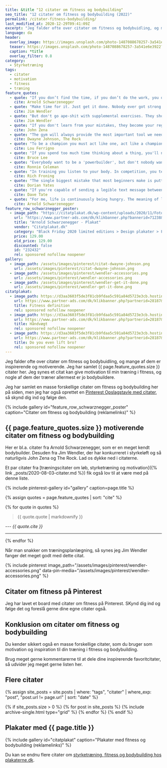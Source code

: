 ```yaml
---
title: &title "12 citater om fitness og bodybuilding"
seo_title: "12 citater om fitness og bodybuilding (2022)"
permalink: /citater-fitness-bodybuilding/
last_modified_at: 2020-12-29T09:41:09Z
excerpt: "Jeg falder ofte over citater om fitness og bodybuidling, og mange af dem er inspirerende og motiverende. Jeg har samlet 12 citater her. Jeg synes et citat kan give motivation til min træning i fitness, og nogle af dem der træner allermest er jo bodybuildere."
language: da
header:
  overlay_image: https://images.unsplash.com/photo-1487088678257-3a541e6e3922?ixlib=rb-1.2.1&ixid=eyJhcHBfaWQiOjEyMDd9&auto=format&fit=crop&w=1200&q=5
  teaser: https://images.unsplash.com/photo-1487088678257-3a541e6e3922?ixlib=rb-1.2.1&ixid=eyJhcHBfaWQiOjEyMDd9&auto=format&fit=crop&w=400&q=5
  caption: *title
  overlay_filter: 0.8
category:
  - Styrketræning
tags:
  - citater
  - motivation
  - fitness
  - træning
feature_quotes:
  - quote: "If you don’t find the time, if you don’t do the work, you don’t get the results."
    cite: Arnold Schwarzenegger
  - quote: "Make time for it. Just get it done. Nobody ever got strong or got in shape by thinking about it. They did it."
    cite: Jim Wendler
  - quote: "But don't go ape-shit with supplemental exercises. They should complement the training, not detract from it. You must have a very strong reason for doing an exercise. If you don't, scrap it and move on. **Who fucking cares, it is accessories.**"
    cite: Jim Wendler
  - quote: "If you don't learn from your mistakes, they become your regrets."
    cite: John Zena
  - quote: "The gym will always provide the most important tool we need to get through life's challenges - Perserverance."
    cite: Dwayne Johnson, The Rock
  - quote: "To be a champion you must act like one, act like a champion."
    cite: Lou Ferrigno
  - quote: "If you spend too much time thinking about a thing, you'll never get it done."
    cite: Bruce Lee
  - quote: "Everybody want to be a 'powerbuilder', but don't nobody want to lift no heavy-ass weights."
    cite: Ronnie Coleman
  - quote: "In training you listen to your body. In competition, you tell it to shut up."
    cite: Rich Froning
  - quote: "The single biggest mistake that most beginners make is putting 100% of their effort into the positive (concentric) part of the rep, while paying no attention to the negative (eccentric) segment."
    cite: Dorian Yates
  - quote: "If you're capable of sending a legible text message between sets, you probably aren't working hard enough."
    cite: Dave Tate
  - quote: "For me, life is continuously being hungry. The meaning of life is not simply to exist, to survive, but to move ahead, to go up, to achieve, to conquer."
    cite: Arnold Schwarzenegger
feature_row_schwarznegger_poster:
  - image_path: "https://citatplakat.dk/wp-content/uploads/2020/11/Fotoplakat-arnold-shwarzenegger-FO10270.png"
    url: "https://www.partner-ads.com/dk/klikbanner.php?bannerid=71238&partnerid=28187&htmlurl=https://citatplakat.dk/plakater/design-plakater/arnold-schwarzenegger-plakat/"
    title: "Arnold Schwarzenegger - Plakat"
    vendor: "Citatplakat.dk"
    category: "Black Friday 2020 limited editions > Design plakater > Fotokunst plakater > Historiske billeder > Ikoniske billeder - Black Friday limited > Plakater > Plakater til stuen > Sort hvid plakater"
    price: 129.00
    old_price: 129.00
    discounted: false
    id: "232432"
    rel: sponsored nofollow noopener
gallery:
  - image_path: /assets/images/pinterest/citat-dwayne-johnson.png
    url: /assets/images/pinterest/citat-dwayne-johnson.png
  - image_path: /assets/images/pinterest/wendler-accessories.png
    url: /assets/images/pinterest/wendler-accessories.png
  - image_path: /assets/images/pinterest/wendler-get-it-done.png
    url: /assets/images/pinterest/wendler-get-it-done.png
citatplakat:
  - image_path: https://d3aa3603f5de3f81cb9fdaa5c591a84d5723e3cb.hosting4cdn.com/wp-content/uploads/2020/11/Definition-fitness-ML10014-214x300.png
    url: https://www.partner-ads.com/dk/klikbanner.php?partnerid=28187&bannerid=71262&htmlurl=https://citatplakat.dk/plakater/definitionsplakater/fitness-definition-engelsk/
    title: Fitness definition
    rel: sponsored nofollow noopener
  - image_path: https://d3aa3603f5de3f81cb9fdaa5c591a84d5723e3cb.hosting4cdn.com/wp-content/uploads/2020/11/Plakat-med-tegning-af-vaegt-PA10081-214x300.png
    url: https://www.partner-ads.com/dk/klikbanner.php?partnerid=28187&bannerid=71262&htmlurl=https://citatplakat.dk/plakater/haandvaegt-patent-plakat/
    title: Håndvægt
    rel: sponsored nofollow noopener
  - image_path: https://d3aa3603f5de3f81cb9fdaa5c591a84d5723e3cb.hosting4cdn.com/wp-content/uploads/2020/11/Citat-plakat-staerk-mand-CG16100-595x833.png
    url: https://www.partner-ads.com/dk/klikbanner.php?partnerid=28187&bannerid=71262&htmlurl=https://citatplakat.dk/plakater/citatplakater/do-you-even-lift-bro/
    title: Do you even lift bro?
    rel: sponsored nofollow noopener
---
```


Jeg falder ofte over citater om fitness og bodybuidling, og mange af dem er inspirerende og motiverende. Jeg har samlet {{ page.feature_quotes.size }} citater her. Jeg synes et citat kan give motivation til min træning i fitness, og nogle af dem der træner allermest er jo bodybuildere.

Jeg har samlet en masse forskellige citater om fitness og bodybuilding her på siden, men jeg har også oprettet en [Pinterest Opslagstavle med citater](https://pin.it/6VHPDcC), så skynd dig ind og følge den.

{% include gallery id="feature_row_schwarznegger_poster" caption="Citater om fitness og bodybuilding (reklamelinks)" %}

## {{ page.feature_quotes.size }} motiverende citater om fitness og bodybuilding

Her er bl.a. citater fra Arnold Schwarzenegger, som er en meget kendt bodybuilder. Desuden fra Jim Wendler, der har konkurreret i styrkeløft og så naturligvis John Zena og The Rock. Lad os dykke ned i citaterne.

Et par citater fra [træningscitater om løb, styrketræning og motivation]({% link _posts/2020-08-03-citater.md %}) fik også lov til at være med på denne liste.

{% include pinterest-gallery id="gallery" caption=page.title %}

{% assign quotes = page.feature_quotes | sort: "cite" %}

{% for quote in quotes %}
> {{ quote.quote | markdownify }}

--- <cite>{{ quote.cite }}</cite>

***
{% endfor %}

Når man snakker om træningsplanlægning, så synes jeg Jim Wendler fanger det meget godt med dette citat.

{% include pinterest image_path="/assets/images/pinterest/wendler-accessories.png" data-pin-media="/assets/images/pinterest/wendler-accessories.png" %}

## Citater om fitness på Pinterest

Jeg har lavet et board med citater om fitness på Pinterest. SKynd dig ind og følge det og foreslå gerne dine egne citater også.

<a data-pin-do="embedBoard" data-pin-lang="da" data-pin-board-width="600" data-pin-scale-height="400" data-pin-scale-width="115" href="https://www.pinterest.dk/motionsplan/tr%25C3%25A6ningscitater-citater-om-tr%25C3%25A6ning-og-motivation/"></a>
<script async defer src="//assets.pinterest.com/js/pinit.js"></script>

## Konklusion om citater om fitness og bodybuilding

Du kender sikkert også en masse forskellige citater, som du bruger som motivation og inspiration til din træning i fitness og bodybuilding.

Brug meget gerne kommentarerne til at dele dine inspirerende favoritcitater, så udvider jeg meget gerne listen her.

## Flere citater

{% assign site_posts = site.posts | where: "tags", "citater" | where_exp: "post", "post.url != page.url" | sort: "date" %}

<div class="feature__wrapper">

{% if site_posts.size > 0 %}
  {% for post in site_posts %}
    {% include archive-single.html type="grid" %}
  {% endfor %}
{% endif %}

</div>

## Plakater med {{ page.title }}

{% include gallery id="citatplakat" caption="Plakater med fitness og bodybuilding (reklamelinks)"  %}

Du kan se endnu flere citater om [styrketræning, fitness og bodybuilding hos plakaterne.dk](https://www.plakaterne.dk/plakater-traening-styrketraening-loeb/).
